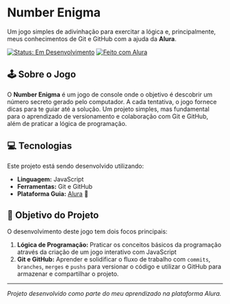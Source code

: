 # Number Enigma

Um jogo simples de adivinhação para exercitar a lógica e, principalmente, meus conhecimentos de Git e GitHub com a ajuda da **Alura**.

[![Status: Em Desenvolvimento](https://img.shields.io/badge/Status-Em%20Desenvolvimento-yellow)](#)
[![Feito com Alura](https://img.shields.io/badge/Feito%20com-Alura-00A86B?style=for-the-badge&logo=alura&logoColor=white)](https://www.alura.com.br/)

## 🕹️ Sobre o Jogo

O **Number Enigma** é um jogo de console onde o objetivo é descobrir um número secreto gerado pelo computador. A cada tentativa, o jogo fornece dicas para te guiar até a solução. Um projeto simples, mas fundamental para o aprendizado de versionamento e colaboração com Git e GitHub, além de praticar a lógica de programação.

## 💻 Tecnologias

Este projeto está sendo desenvolvido utilizando:

- **Linguagem:** JavaScript 
- **Ferramentas:** Git e GitHub
- **Plataforma Guia:** [Alura](https://www.alura.com.br/) 🚀

## 🎯 Objetivo do Projeto

O desenvolvimento deste jogo tem dois focos principais:

1.  **Lógica de Programação:** Praticar os conceitos básicos da programação através da criação de um jogo interativo com JavaScript
2.  **Git e GitHub:** Aprender e solidificar o fluxo de trabalho com `commits`, `branches`, `merges` e `pushs` para versionar o código e utilizar o GitHub para armazenar e compartilhar o projeto.

---

*Projeto desenvolvido como parte do meu aprendizado na plataforma Alura.*
